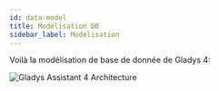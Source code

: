 ```yaml
---
id: data-model
title: Modélisation DB
sidebar_label: Modélisation
---
```


Voilà la modélisation de base de donnée de Gladys 4:

<img src="/fr/img/docs/architecture/gladys-v4-data-model-11-02-2019.png" alt="Gladys Assistant 4 Architecture" class="img-responsive" />
